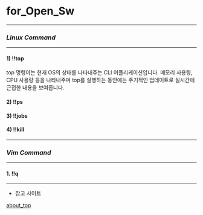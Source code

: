 # for_Open_Sw

---

### ***Linux Command***

---

#### 1) **!!top**
top 명령어는 현재 OS의 상태를 나타내주는 CLI 어플리케이션입니다. 메모리 사용량, CPU 사용량 등을 나타내주며 top를 실행하는 동안에는 주기적인 업데이트로 실시간에 근접한 내용을 보여줍니다.



#### 2) **!!ps**




#### 3) **!!jobs**




#### 4) **!!kill**

---


### ***Vim Command***

***

#### 1. **!!q**


***

* 참고 사이트

[about_top](https://sabarada.tistory.com/146 "top")



